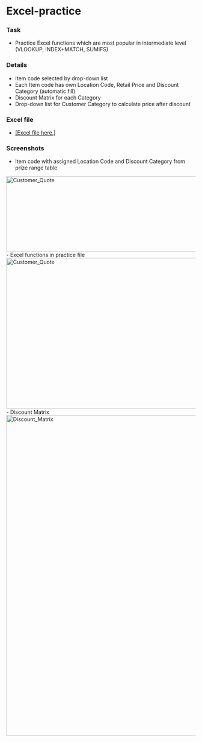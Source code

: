 # Excel-practice

### Task
- Practice Excel functions which are most popular in intermediate level (VLOOKUP, INDEX+MATCH, SUMIFS)

### Details
- Item code selected by drop-down list
- Each Item code has own Location Code, Retail Price and Discount Category (automatic fill)
- Discount Matrix for each Category
- Drop-down list for Customer Category to calculate price after discount 

### Excel file
- [[Excel file here.]](https://github.com/Ciachula/Excel-practice/blob/main/functions%20lookup%2C%20index%2Bmatch%2C%20sumifs.xlsx)

### Screenshots
- Item code with assigned Location Code and Discount Category from prize range table
<img width="950" height="200" alt="Customer_Quote" src="https://user-images.githubusercontent.com/31890259/191711579-f524973a-381d-4b82-bdb6-ad52c48fa164.png">
<br>
- Excel functions in practice file
<img width="950" height="400" alt="Customer_Quote" src="https://user-images.githubusercontent.com/31890259/188129364-01ea1faf-f8df-4b7c-868b-69d3c483da30.PNG">
- Discount Matrix
<img width="850" alt="Discount_Matrix" src="https://user-images.githubusercontent.com/31890259/188139323-b5c57b1c-0be9-4be2-b168-ea8aa5a3635d.PNG">
